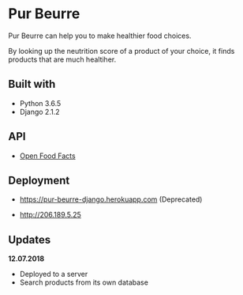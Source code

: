 # Pur Beurre
Pur Beurre can help you to make healthier food choices.

By looking up the neutrition score of a product of your choice, it finds products that are much healtiher.

## Built with
- Python 3.6.5
- Django 2.1.2

## API
- [Open Food Facts](https://fr.openfoodfacts.org/data)

## Deployment
- https://pur-beurre-django.herokuapp.com (Deprecated)

- http://206.189.5.25

## Updates
__12.07.2018__
- Deployed to a server
- Search products from its own database


